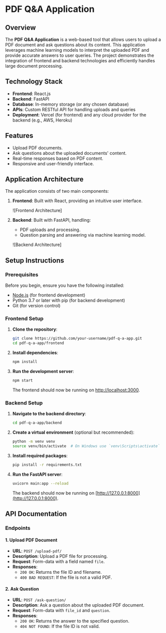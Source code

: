 # PDF Q&A Application

## Overview

The **PDF Q&A Application** is a web-based tool that allows users to upload a PDF document and ask questions about its content. This application leverages machine learning models to interpret the uploaded PDF and provide accurate answers to user queries. The project demonstrates the integration of frontend and backend technologies and efficiently handles large document processing.

## Technology Stack

- **Frontend**: React.js
- **Backend**: FastAPI
- **Database**: In-memory storage (or any chosen database)
- **APIs**: Custom RESTful API for handling uploads and queries
- **Deployment**: Vercel (for frontend) and any cloud provider for the backend (e.g., AWS, Heroku)

## Features

- Upload PDF documents.
- Ask questions about the uploaded documents' content.
- Real-time responses based on PDF content.
- Responsive and user-friendly interface.

## Application Architecture

The application consists of two main components:

1. **Frontend**: Built with React, providing an intuitive user interface.
   
   ![Frontend Architecture]

2. **Backend**: Built with FastAPI, handling:
   - PDF uploads and processing.
   - Question parsing and answering via machine learning model.

   ![Backend Architecture]

## Setup Instructions

### Prerequisites

Before you begin, ensure you have the following installed:

- [Node.js](https://nodejs.org/) (for frontend development)
- Python 3.7 or later with pip (for backend development)
- Git (for version control)

### Frontend Setup

1. **Clone the repository**:

    ```bash
    git clone https://github.com/your-username/pdf-q-a-app.git
    cd pdf-q-a-app/frontend
    ```

2. **Install dependencies**:

    ```bash
    npm install
    ```

3. **Run the development server**:

    ```bash
    npm start
    ```

    The frontend should now be running on [http://localhost:3000](http://localhost:3000).

### Backend Setup

1. **Navigate to the backend directory**:

    ```bash
    cd pdf-q-a-app/backend
    ```

2. **Create a virtual environment** (optional but recommended):

    ```bash
    python -m venv venv
    source venv/bin/activate  # On Windows use `venv\Scripts\activate`
    ```

3. **Install required packages**:

    ```bash
    pip install -r requirements.txt
    ```

4. **Run the FastAPI server**:

    ```bash
    uvicorn main:app --reload
    ```

    The backend should now be running on [http://127.0.0.1:8000](http://127.0.0.1:8000).

## API Documentation

### Endpoints

#### 1. **Upload PDF Document**

- **URL**: `POST /upload-pdf/`
- **Description**: Upload a PDF file for processing.
- **Request**: Form-data with a field named `file`.
- **Responses**:
    - `200 OK`: Returns the file ID and filename.
    - `400 BAD REQUEST`: If the file is not a valid PDF.

#### 2. **Ask Question**

- **URL**: `POST /ask-question/`
- **Description**: Ask a question about the uploaded PDF document.
- **Request**: Form-data with `file_id` and `question`.
- **Responses**:
    - `200 OK`: Returns the answer to the specified question.
    - `404 NOT FOUND`: If the file ID is not valid.

